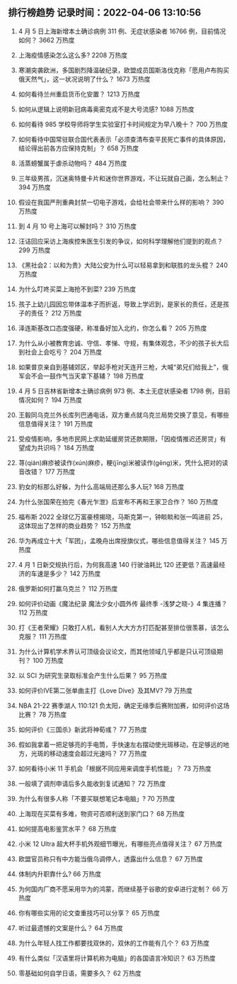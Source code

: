 
## 排行榜趋势 记录时间：2022-04-06 13:10:56
  
  1. 4 月 5 日上海新增本土确诊病例 311 例、无症状感染者 16766 例，目前情况如何？ 3662 万热度
    
  2. 上海疫情感染怎么这么多? 2208 万热度
    
  3. 寒潮突袭欧洲，多国剧烈降温破纪录，欧盟成员国斯洛伐克称「愿用卢布购买俄天然气」，这一状况说明了什么？ 1673 万热度
    
  4. 如何看待兰州重启货币化安置？ 1213 万热度
    
  5. 如何从逻辑上说明新冠病毒奥密克戎不是大号流感? 1088 万热度
    
  6. 如何看待 985 学校导师将学生实验室打卡时间规定为早八晚十？ 700 万热度
    
  7. 如何看待中国常驻联合国代表表示「必须查清布查平民死亡事件的具体原因，结论得出前各方应保持克制」？ 658 万热度
    
  8. 活蒸螃蟹属于虐杀动物吗？ 484 万热度
    
  9. 三年级男孩，沉迷奥特曼卡片和迷你世界游戏，不让玩就自己画，怎么制止？ 394 万热度
    
  10. 假设在我国严刑重典封禁一切电子游戏，会给社会带来什么样的影响？ 390 万热度
    
  11. 到 4 月 10 号上海可以解封吗？ 310 万热度
    
  12. 汪诘回应采访上海疾控朱医生引发的争议，如何科学理解他们提到的观点？ 299 万热度
    
  13. 《黑社会2：以和为贵》大陆公安为什么可以轻易拿到和联胜的龙头棍？ 240 万热度
    
  14. 为什么叮咚买菜上海抢不到菜? 239 万热度
    
  15. 孩子上幼儿园因忘带体温本子而折返，导致上学迟到，是家长的责任，还是孩子的责任？ 212 万热度
    
  16. 泽连斯基改口态度强硬，称准备好加入北约，你怎么看？ 205 万热度
    
  17. 为什么从小被教育忠诚、守信、孝悌、守规，有集体观念，不少的孩子长大后到社会上会吃亏？ 204 万热度
    
  18. 如果普京亲自到基辅郊区，举起手枪对天连开三枪，大喊“弟兄们给我上”，俄军会不会一鼓作气当天拿下基辅？ 198 万热度
    
  19. 4 月 5 日吉林省新增本土确诊病例 973 例、本土无症状感染者 1798 例，目前情况如何？ 194 万热度
    
  20. 王毅同乌克兰外长库列巴通电话，双方重点就乌克兰局势交换了意见，有哪些信息值得关注？ 191 万热度
    
  21. 受疫情影响，多地市民网上求助延缓房贷还款期限，「因疫情推迟还房贷」有望成为共识吗？ 184 万热度
    
  22. 荨(qián)麻疹被读作(xún)麻疹，粳(jīng)米被读作(gēng)米，凭什么把对的读音改错？ 177 万热度
    
  23. 豹女的标那么好躲，为什么高端局还那么多人玩? 168 万热度
    
  24. 为什么张国荣在拍完《春光乍泄》后宣布不再和王家卫合作？ 160 万热度
    
  25. 福布斯 2022 全球亿万富豪榜揭晓，马斯克第一，钟睒睒和张一鸣进前 25，这体现出了怎样的商业趋势？ 152 万热度
    
  26. 华为再成立十大「军团」，孟晚舟出席授旗仪式，哪些信息值得关注？ 145 万热度
    
  27. 4 月 1 日新交规执行后，为何我高速 140 行驶油耗比 120 还更低？高速最经济的车速是多少？ 142 万热度
    
  28. 俄罗斯如何打赢乌克兰？ 112 万热度
    
  29. 如何评价动画《魔法纪录 魔法少女小圆外传 最终季 -浅梦之晓-》4 集连播？ 112 万热度
    
  30. 打《王者荣耀》只敢打人机，看别人大大方方打匹配甚至排位很羡慕，该怎么克服？ 111 万热度
    
  31. 为什么计算机学术界认可顶级会议论文，而其他领域几乎都是只认可顶级期刊？ 100 万热度
    
  32. 以 SCI 为研究生录取标准会产生什么后果？ 95 万热度
    
  33. 如何评价IVE第二张单曲主打《Love Dive》及其MV? 79 万热度
    
  34. NBA 21-22 赛季湖人 110:121 负太阳，确定无缘季后赛附加赛，如何评价这场比赛？ 78 万热度
    
  35. 如何评价《三国杀》新武将神荀彧？ 77 万热度
    
  36. 假如我拿着一把足够亮的手电筒，手快速左右摆动使光斑移动，在足够远的地方，光斑的移动速度会超过光速吗？ 77 万热度
    
  37. 如何看待小米 11 手机会「根据不同应用来调度手机性能」？ 73 万热度
    
  38. 一般填了调剂申请后多久能收到复试通知？ 72 万热度
    
  39. 为什么有很多人称「不要买联想笔记本电脑」? 70 万热度
    
  40. 上海现在买菜有多难，物资可否顺利送到家门口？ 68 万热度
    
  41. 如何提高电影鉴赏水平？ 68 万热度
    
  42. 小米 12 Ultra 超大杯手机外观细节曝光，有哪些亮点值得关注？ 67 万热度
    
  43. 欧盟官员称只有中方能当俄乌调停人，透露出什么信息？ 67 万热度
    
  44. 体制内升职靠什么? 66 万热度
    
  45. 为何国内厂商不愿采用华为的鸿蒙，而继续基于谷歌的安卓进行定制？ 66 万热度
    
  46. 你有哪些实用的论文查重技巧可以分享？ 65 万热度
    
  47. 听过最遗憾的文案是什么？ 64 万热度
    
  48. 为什么年轻人找工作都要找双休的，双休的工作能有几个？ 63 万热度
    
  49. 有什么类似「汉语里将计算机称为电脑」的各国语言冷知识？ 63 万热度
    
  50. 零基础如何自学日语，需要多久？ 62 万热度
    